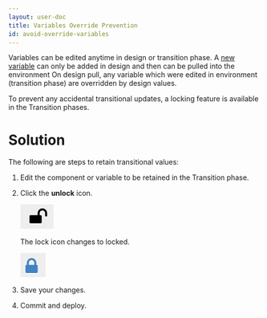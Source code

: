 ```yaml
---
layout: user-doc
title: Variables Override Prevention
id: avoid-override-variables
---
```


Variables can be edited anytime in design or transition phase. A <a href="/user/general/add-a-variable.html">new variable</a> can only be added in design and then can be pulled into the environment
On design pull, any variable which were edited in environment (transition phase) are overridden by design values.

To prevent any accidental transitional updates, a locking feature is available in the Transition phases.

# Solution

The following are steps to retain transitional values:


1. Edit the component or variable to be retained in the Transition phase.
2. Click the **unlock** icon.
  
    ![Unlock](/assets/docs/local/images/unlock.png)
  
    The lock icon changes to locked.
  
    ![Lock](/assets/docs/local/images/lock.png)
    
3. Save your changes.
4. Commit and deploy.
